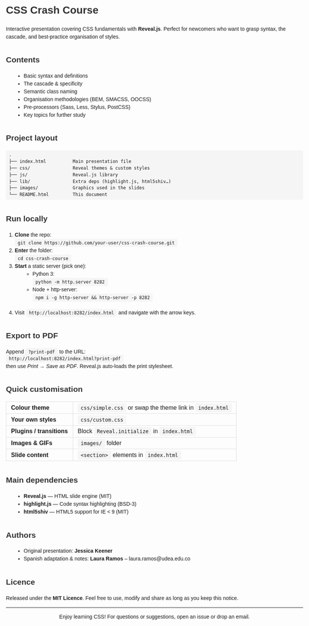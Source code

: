 <!DOCTYPE html>
<html lang="en">
<head>
  <meta charset="utf-8">
  <title>README – CSS Crash Course</title>
  <style>
    body{font-family:sans-serif;line-height:1.5;margin:2rem auto;max-width:800px}
    code,pre{background:#f5f5f5;padding:.25rem .5rem;border-radius:4px}
    pre{overflow-x:auto}
    h1,h2,h3{color:#333;margin-top:2.2rem}
    ul{margin:0 0 1.25rem 1.5rem}
    a{color:#0366d6;text-decoration:none}
    table{border-collapse:collapse;margin-bottom:1.5rem}
    td{padding:.4rem .8rem;border:1px solid #ddd}
  </style>
</head>
<body>

<h1>CSS Crash Course</h1>
<p>
  Interactive presentation covering CSS fundamentals with <strong>Reveal.js</strong>.
  Perfect for newcomers who want to grasp syntax, the cascade, and best‑practice
  organisation of styles.
</p>

<h2>Contents</h2>
<ul>
  <li>Basic syntax and definitions</li>
  <li>The cascade &amp; specificity</li>
  <li>Semantic class naming</li>
  <li>Organisation methodologies (BEM, SMACSS, OOCSS)</li>
  <li>Pre‑processors (Sass, Less, Stylus, PostCSS)</li>
  <li>Key topics for further study</li>
</ul>

<h2>Project layout</h2>
<pre><code>.
├── index.html          Main presentation file
├── css/                Reveal themes &amp; custom styles
├── js/                 Reveal.js library
├── lib/                Extra deps (highlight.js, html5shiv…)
├── images/             Graphics used in the slides
└── README.html         This document
</code></pre>

<h2>Run locally</h2>
<ol>
  <li><strong>Clone</strong> the repo:<br>
    <code>git clone https://github.com/your‑user/css‑crash‑course.git</code></li>
  <li><strong>Enter</strong> the folder:<br>
    <code>cd css‑crash‑course</code></li>
  <li><strong>Start</strong> a static server (pick one):<br>
    <ul>
      <li>Python 3:<br><code>python -m http.server 8282</code></li>
      <li>Node + http‑server:<br><code>npm i -g http-server && http-server -p 8282</code></li>
    </ul>
  </li>
  <li>Visit <code>http://localhost:8282/index.html</code> and navigate with the arrow keys.</li>
</ol>

<h2>Export to PDF</h2>
<p>
  Append <code>?print-pdf</code> to the URL:<br>
  <code>http://localhost:8282/index.html?print-pdf</code><br>
  then use <em>Print → Save as PDF</em>. Reveal.js auto‑loads the print stylesheet.
</p>

<h2>Quick customisation</h2>
<table>
  <tr><td><strong>Colour theme</strong></td><td><code>css/simple.css</code> or swap the theme link in <code>index.html</code></td></tr>
  <tr><td><strong>Your own styles</strong></td><td><code>css/custom.css</code></td></tr>
  <tr><td><strong>Plugins / transitions</strong></td><td>Block <code>Reveal.initialize</code> in <code>index.html</code></td></tr>
  <tr><td><strong>Images &amp; GIFs</strong></td><td><code>images/</code> folder</td></tr>
  <tr><td><strong>Slide content</strong></td><td><code>&lt;section&gt;</code> elements in <code>index.html</code></td></tr>
</table>

<h2>Main dependencies</h2>
<ul>
  <li><strong>Reveal.js</strong> — HTML slide engine (MIT)</li>
  <li><strong>highlight.js</strong> — Code syntax highlighting (BSD‑3)</li>
  <li><strong>html5shiv</strong> — HTML5 support for IE &lt; 9 (MIT)</li>
</ul>

<h2>Authors</h2>
<ul>
  <li>Original presentation: <strong>Jessica Keener</strong></li>
  <li>Spanish adaptation &amp; notes: <strong>Laura Ramos</strong> – laura.ramos@udea.edu.co</li>
</ul>

<h2>Licence</h2>
<p>
  Released under the <strong>MIT Licence</strong>.  
  Feel free to use, modify and share as long as you keep this notice.
</p>

<hr>
<p style="text-align:center">Enjoy learning CSS! For questions or suggestions, open an issue or drop an email.</p>

</body>
</html>
